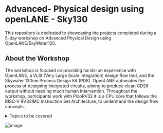 # Advanced- Physical design using openLANE - Sky130

This repository is dedicated to showcasing the projects completed during a 5-day workshop on Advanced Physical Design using OpenLANE/SkyWater130. 
## About the Workshop

The workshop is focused on providing hands-on experience with OpenLANE, a VLSI (Very Large Scale Integration) design flow tool, and the Skywater 130nm Process Design Kit (PDK). OpenLANE automates the process of designing integrated circuits, aiming to produce clean GDSII output without needing much human intervention. Throughout the workshop, participants work with PicoRV32 it is a CPU core that follows the RISC-V RV32IMC Instruction Set Architecture, to understand the design flow concepts.


<details open-"open">
	<summary>Topics to be covered</summary>
	<ol>
 		<li>
			DAY-1  Inception of open-source EDA, OpenLANE and Sky130PDK
			<ul>
				<li><a href="DAY-1/SKY_1_readme.md">SKY-1 How to talk to Computers</a></li>
				<li><a href="DAY-1/SKY_2_readme.md">SKY-2 SOC Design and How to use OpenLANE</a></li>
				<li><a href="DAY-1/SKY_3_readme.md">SKY-3 Get Familiar to open-source EDA Tools</a></li>
			</ul>
			DAY-2  Good Floorplan vs bad Floorplan and Introduction to library cells
			<ul>
				<li><a href="DAY-2/SKY_1_readme.md">SKY-1 Chip Floor Planning considerations</a></li>
				<li><a href="DAY-2/SKY_2_readme.md">SKY-2 Library Binding and placement</a></li>
				<li><a href="DAY-2/SKY_3_readme.md">SKY-3 Cell Design and Characterization flows</a></li>
				<li><a href="DAY-2/SKY_4_readme.md">SKY-4 General Timing characterization parameters</a></li>
			</ul>
			DAY-3  Design library cell using Magic Layout and ngspice charcterization
			<ul>
				<li><a href="DAY-3/SKY_1_readme.md">SKY-1 Labs for CMOS inverter ngspice simulations</a></li>
				<li><a href="DAY-3/SKY_2_readme.md">SKY-2 Inception of Layout CMOS fabrication process</a></li>
				<li><a href="DAY-3/SKY_3_readme.md">SKY-3 Tech file labs</a></li>	
			</ul>
      			DAY-4  Pre-Layout timing analysis and importance of good clock tree
			<ul>
				<li><a href="DAY-4/SKY_1_readme.md">SKY-1 Timing modelling using delay tables</a></li>
				<li><a href="DAY-4/SKY_2_readme.md">SKY-2 Timing analysis with ideal clocks using openSTA</a></li>
				<li><a href="DAY-4/SKY_3_readme.md">SKY-3 Clock tree synthesis TritonCTS and signal integrity</a></li>
    			 	<li><a href="DAY-4/SKY_4_readme.md">SKY-4 Timing analysis with real clocks using openSTA</a></li>
			</ul>
   			DAY-5  Final steps for RTL2GDS using tritonRoute and openSTA
			<ul>
				<li><a href="DAY-5/SKY_1_readme.md">SKY-1 Routing and design rule check (DRC)</a></li>
				<li><a href="DAY-5/SKY_2_readme.md">SKY-2 Power distribution Network and routing</a></li>
				<li><a href="DAY-5/SKY_3_readme.md">SKY-3 TritonRoute Features</a></li>
			</ul>
		</li>
  	<ol>
</details>


![image](https://github.com/Gayathri4801/NASSCOM-VSD-IAT/assets/163323618/c1c689c6-ac75-487e-9837-d70c900bfe89)
		


    



